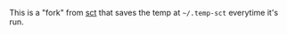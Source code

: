 This is a "fork" from [sct](https://flak.tedunangst.com/post/sct-set-color-temperature) that saves the temp at `~/.temp-sct` everytime it's run.
